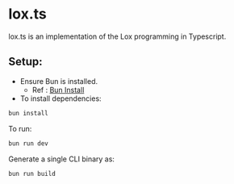 # lox.ts

lox.ts is an implementation of the Lox programming 
in Typescript.

## Setup:

- Ensure Bun is installed.
  - Ref : [Bun Install](https://bun.sh/docs/installation)
- To install dependencies:

```bash
bun install
```

To run:

```bash
bun run dev
```

Generate a single CLI binary as:
```bash
bun run build
```

